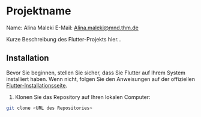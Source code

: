 # Projektname

Name: Alina Maleki 
E-Mail: Alina.maleki@mnd.thm.de

Kurze Beschreibung des Flutter-Projekts hier...

## Installation

Bevor Sie beginnen, stellen Sie sicher, dass Sie Flutter auf Ihrem System installiert haben. Wenn nicht, folgen Sie den Anweisungen auf der offiziellen [Flutter-Installationsseite](https://flutter.dev/docs/get-started/install).

1. Klonen Sie das Repository auf Ihren lokalen Computer:

```bash
git clone <URL des Repositories>
